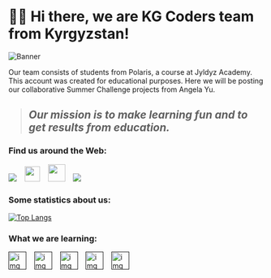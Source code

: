 # 👋🏻 Hi there, we are KG Coders team from Kyrgyzstan!
![Banner](https://user-images.githubusercontent.com/88536646/130365324-6eb8e27d-05ab-41d3-8bc4-b3e8f852750a.gif)

Our team consists of students from Polaris, a course at Jyldyz Academy. This account was created for educational purposes. Here we will be posting our collaborative Summer Challenge projects from Angela Yu.
####
> ## *Our mission is to make learning fun and to get results from education.*

### Find us around the Web:
[<img src="https://user-images.githubusercontent.com/88536646/130366607-6d73a0bc-b352-4376-a37c-9ad31362ac01.png">](https://www.instagram.com/kgcoders/)&nbsp;&nbsp;&nbsp;
[<img width="30" src="https://user-images.githubusercontent.com/88536646/130366609-5a7d8683-3299-468f-bc28-41aacbe4b74e.png">](https://tabby-nova-047.notion.site/dea6bf10e26c415096d6443c6f30e4a8)&nbsp;&nbsp;&nbsp;
[<img width="34" src="https://user-images.githubusercontent.com/88536646/130366610-375d7a34-c007-454a-b364-3adb76b3f8f3.png">](https://www.youtube.com/channel/UC8I7hGoXCvWvc6OFfnJJNMQ/playlists)&nbsp;&nbsp;&nbsp;
<a href="mailto:kgcoders.pls@gmail.com"><img src="https://user-images.githubusercontent.com/88536646/130366604-466e8a02-90b4-49f1-a006-7ce29615e6e8.png"></a>

### Some statistics about us:
[![Top Langs](https://github-readme-stats.vercel.app/api/top-langs/?username=kgCoders&layout=compact&theme=dark)](https://github.com/kgCoders/github-readme-stats)

### What we are learning:
[<img src="https://user-images.githubusercontent.com/88536646/130368784-5514a4ac-2137-4f64-9404-b32f3e63dbba.png" width="35" alt="img">]()&nbsp;&nbsp;&nbsp;
[<img src="https://user-images.githubusercontent.com/88536646/130368785-9ea889f6-be70-4a02-9a13-7c6153f68f13.png" width="35" alt="img">]()&nbsp;&nbsp;&nbsp;
[<img src="https://user-images.githubusercontent.com/88536646/130368786-18f2e69d-2414-407e-8647-4ea91e618725.png" width="35" alt="img">]()&nbsp;&nbsp;&nbsp;
[<img src="https://user-images.githubusercontent.com/88536646/130368787-0b197512-5296-42ff-b290-327d28e28733.png" width="35" alt="img">]()&nbsp;&nbsp;&nbsp;
[<img src="https://user-images.githubusercontent.com/88536646/130368788-211d99f4-90b1-4588-8084-cc1b0df1ca87.png" width="35" alt="img">]()&nbsp;&nbsp;&nbsp;

